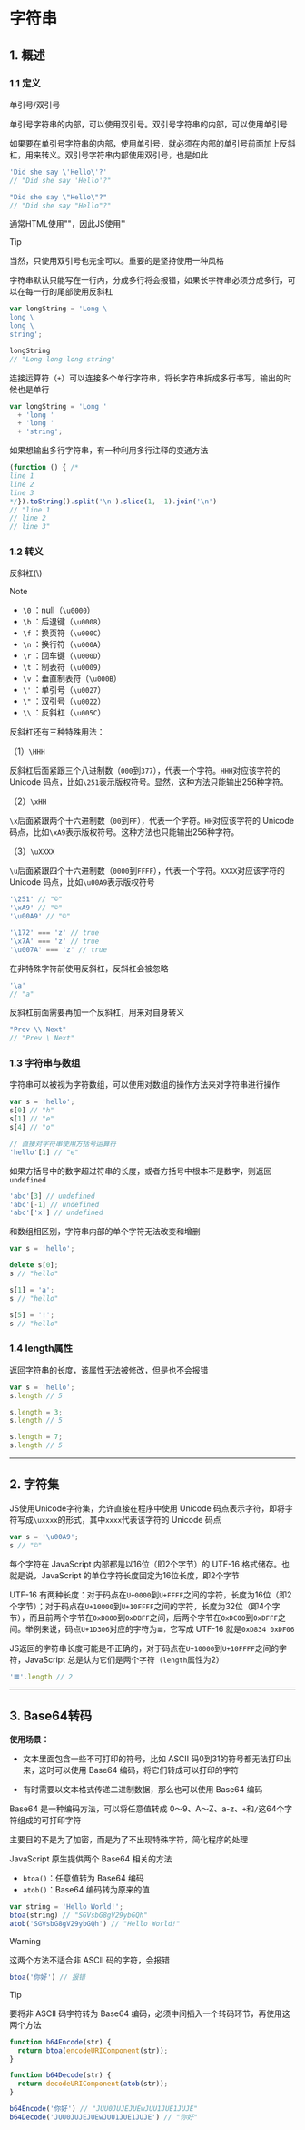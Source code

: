 # 字符串

## 1. 概述

### 1.1 定义

单引号/双引号

单引号字符串的内部，可以使用双引号。双引号字符串的内部，可以使用单引号

如果要在单引号字符串的内部，使用单引号，就必须在内部的单引号前面加上反斜杠，用来转义。双引号字符串内部使用双引号，也是如此

```javascript
'Did she say \'Hello\'?'
// "Did she say 'Hello'?"

"Did she say \"Hello\"?"
// "Did she say "Hello"?"
```

通常HTML使用""，因此JS使用''

> [!Tip]
>
> 当然，只使用双引号也完全可以。重要的是坚持使用一种风格

字符串默认只能写在一行内，分成多行将会报错，如果长字符串必须分成多行，可以在每一行的尾部使用反斜杠

```javascript
var longString = 'Long \
long \
long \
string';

longString
// "Long long long string"
```

连接运算符（`+`）可以连接多个单行字符串，将长字符串拆成多行书写，输出的时候也是单行

```javascript
var longString = 'Long '
  + 'long '
  + 'long '
  + 'string';
```

如果想输出多行字符串，有一种利用多行注释的变通方法

```javascript
(function () { /*
line 1
line 2
line 3
*/}).toString().split('\n').slice(1, -1).join('\n')
// "line 1
// line 2
// line 3"
```

### 1.2 转义

反斜杠(\\)

> [!Note]
>
> - `\0` ：null（`\u0000`）
> - `\b` ：后退键（`\u0008`）
> - `\f` ：换页符（`\u000C`）
> - `\n` ：换行符（`\u000A`）
> - `\r` ：回车键（`\u000D`）
> - `\t` ：制表符（`\u0009`）
> - `\v` ：垂直制表符（`\u000B`）
> - `\'` ：单引号（`\u0027`）
> - `\"` ：双引号（`\u0022`）
> - `\\` ：反斜杠（`\u005C`）

反斜杠还有三种特殊用法：

（1）`\HHH`

反斜杠后面紧跟三个八进制数（`000`到`377`），代表一个字符。`HHH`对应该字符的 Unicode 码点，比如`\251`表示版权符号。显然，这种方法只能输出256种字符。

（2）`\xHH`

`\x`后面紧跟两个十六进制数（`00`到`FF`），代表一个字符。`HH`对应该字符的 Unicode 码点，比如`\xA9`表示版权符号。这种方法也只能输出256种字符。

（3）`\uXXXX`

`\u`后面紧跟四个十六进制数（`0000`到`FFFF`），代表一个字符。`XXXX`对应该字符的 Unicode 码点，比如`\u00A9`表示版权符号

```javascript
'\251' // "©"
'\xA9' // "©"
'\u00A9' // "©"

'\172' === 'z' // true
'\x7A' === 'z' // true
'\u007A' === 'z' // true
```

在非特殊字符前使用反斜杠，反斜杠会被忽略

```javascript
'\a'
// "a"
```

反斜杠前面需要再加一个反斜杠，用来对自身转义

```javascript
"Prev \\ Next"
// "Prev \ Next"
```

### 1.3 字符串与数组

字符串可以被视为字符数组，可以使用对数组的操作方法来对字符串进行操作

```javascript
var s = 'hello';
s[0] // "h"
s[1] // "e"
s[4] // "o"

// 直接对字符串使用方括号运算符
'hello'[1] // "e"
```

如果方括号中的数字超过符串的长度，或者方括号中根本不是数字，则返回`undefined`

```javascript
'abc'[3] // undefined
'abc'[-1] // undefined
'abc'['x'] // undefined
```

和数组相区别，字符串内部的单个字符无法改变和增删

```js
var s = 'hello';

delete s[0];
s // "hello"

s[1] = 'a';
s // "hello"

s[5] = '!';
s // "hello"
```

### 1.4 length属性

返回字符串的长度，该属性无法被修改，但是也不会报错

```js
var s = 'hello';
s.length // 5

s.length = 3;
s.length // 5

s.length = 7;
s.length // 5
```

---

## 2. 字符集

JS使用Unicode字符集，允许直接在程序中使用 Unicode 码点表示字符，即将字符写成`\uxxxx`的形式，其中`xxxx`代表该字符的 Unicode 码点

```js
var s = '\u00A9';
s // "©"
```

每个字符在 JavaScript 内部都是以16位（即2个字节）的 UTF-16 格式储存。也就是说，JavaScript 的单位字符长度固定为16位长度，即2个字节

UTF-16 有两种长度：对于码点在`U+0000`到`U+FFFF`之间的字符，长度为16位（即2个字节）；对于码点在`U+10000`到`U+10FFFF`之间的字符，长度为32位（即4个字节），而且前两个字节在`0xD800`到`0xDBFF`之间，后两个字节在`0xDC00`到`0xDFFF`之间。举例来说，码点`U+1D306`对应的字符为`𝌆，`它写成 UTF-16 就是`0xD834 0xDF06`

JS返回的字符串长度可能是不正确的，对于码点在`U+10000`到`U+10FFFF`之间的字符，JavaScript 总是认为它们是两个字符（`length`属性为2）

```js
'𝌆'.length // 2
```

---

## 3. Base64转码

**使用场景：**

+ 文本里面包含一些不可打印的符号，比如 ASCII 码0到31的符号都无法打印出来，这时可以使用 Base64 编码，将它们转成可以打印的字符

+ 有时需要以文本格式传递二进制数据，那么也可以使用 Base64 编码

 Base64 是一种编码方法，可以将任意值转成 0～9、A～Z、a-z、`+`和`/`这64个字符组成的可打印字符

主要目的不是为了加密，而是为了不出现特殊字符，简化程序的处理

JavaScript 原生提供两个 Base64 相关的方法

- `btoa()`：任意值转为 Base64 编码
- `atob()`：Base64 编码转为原来的值

```js
var string = 'Hello World!';
btoa(string) // "SGVsbG8gV29ybGQh"
atob('SGVsbG8gV29ybGQh') // "Hello World!"
```

> [!Warning]
>
> 这两个方法不适合非 ASCII 码的字符，会报错

```js
btoa('你好') // 报错
```

> [!Tip]
>
> 要将非 ASCII 码字符转为 Base64 编码，必须中间插入一个转码环节，再使用这两个方法

```js
function b64Encode(str) {
  return btoa(encodeURIComponent(str));
}

function b64Decode(str) {
  return decodeURIComponent(atob(str));
}

b64Encode('你好') // "JUU0JUJEJUEwJUU1JUE1JUJE"
b64Decode('JUU0JUJEJUEwJUU1JUE1JUJE') // "你好"
```
